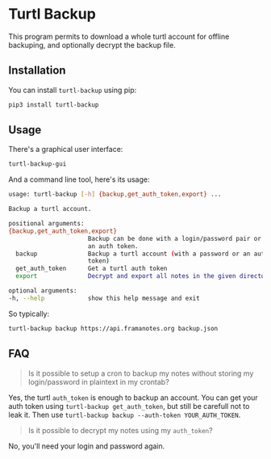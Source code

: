 Turtl Backup
============

This program permits to download a whole turtl account for offline
backuping, and optionally decrypt the backup file.


Installation
------------

You can install ``turtl-backup`` using pip:
```bash
pip3 install turtl-backup
```

Usage
-----

There's a graphical user interface:
```bash
turtl-backup-gui
```

And a command line tool, here's its usage:
```bash
usage: turtl-backup [-h] {backup,get_auth_token,export} ...

Backup a turtl account.

positional arguments:
{backup,get_auth_token,export}
                      Backup can be done with a login/password pair or using
                      an auth token.
  backup              Backup a turtl account (with a password or an auth
                      token)
  get_auth_token      Get a turtl auth token
  export              Decrypt and export all notes in the given directory.

optional arguments:
-h, --help            show this help message and exit
```

So typically:
```bash
turtl-backup backup https://api.framanotes.org backup.json
```

FAQ
---

> Is it possible to setup a cron to backup my notes without storing my
login/password in plaintext in my crontab?

Yes, the turtl ``auth_token`` is enough to backup an account.  You can
get your auth token using ``turtl-backup get_auth_token``, but still
be carefull not to leak it. Then use ``turtl-backup
backup --auth-token YOUR_AUTH_TOKEN``.


> Is it possible to decrypt my notes using my ``auth_token``?

No, you'll need your login and password again.
